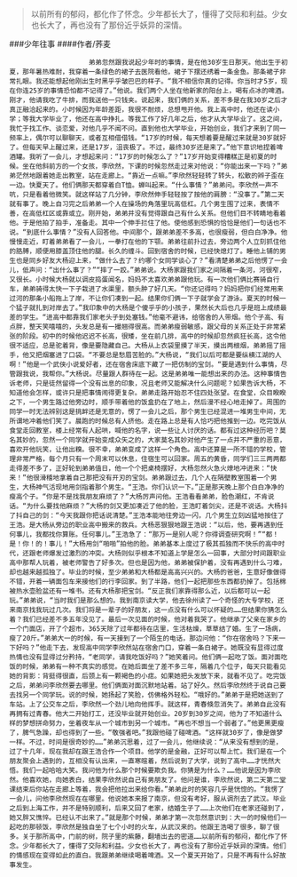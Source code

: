 > 以前所有的郁闷，都化作了怀念。少年都长大了，懂得了交际和利益。少女也长大了，再也没有了那份近乎妖异的深情。

###少年往事
####作者/荞麦

						弟弟忽然跟我说起少年时的事情，是在他30岁生日那天。他出生于初夏，那年暑热难耐，我穿着一条绿色的裙子去医院看他，裙子下摆还绣着一条金鱼。那条裙子非常扎眼。我还能想起他刚出生时黑乎乎皱巴巴的样子。“我不相信你真的记得。你当时才5岁，现在你连25岁的事情恐怕都不记得了。”他说。我们两个人坐在他新家的阳台上，喝有点冰的啤酒。刚才，他请我吃了牛排，而我送他一只钱夹。说起来，我们俩的关系，差不多是在我30岁之后才真正融洽起来的。小时候因为年龄差距，我很不耐烦，总想甩开他。我上高中时，他还在读小学；等我大学毕业了，他还在高中挣扎。等我工作了好几年之后，他才从大学毕业了。这之间，我忙于找工作、谈恋爱，对他几乎不闻不问。直到他也大学毕业，开始创业，我们才来到了同一频率上，偶尔可以聊聊天，或者互相借借钱。“17岁的时候，每天想着要是醒过来就是30岁就好了。但每天早上醒过来，还是17岁，沮丧极了。不过，最终30岁还是来了。”他下意识地捏着啤酒罐。我听了一会儿，才想起来问：“17岁的时候怎么了？”17岁开始变得糟糕正是初夏的时候。坐在他斜前方的一个女孩，李欣然，下课的时候忽然走过来对他说：“你能出来一下吗？”弟弟茫然地跟着她走出教室，站在走廊上。“靠近一点嘛。”李欣然轻轻转了转头，松散的辫子歪在一边。快夏天了。他们俩那天都穿着白T恤。蝉叫起来。“什么事情？”弟弟问。李欣然一声不吭，只是看着他微笑。就这样站了几分钟，李欣然伸手轻轻按了按他的肩膀：“没事了。”第二天就有事了。晚上自习完之后弟弟一个人在操场的角落里玩高低杠。几个男生围了过来，表情不善，在高低杠区或靠或立。刚开始，弟弟并没有觉得跟自己有什么关系。但他们目不转睛地看着他。于是他拍了拍手，准备走。其中一个伸手拦住了他。使他感到恐惧的恰恰是他们一句话也不说。“到底什么事情？”没有人回答他。中间那个，跟弟弟差不多高，也很瘦弱，但白白净净。他慢慢走近，盯着弟弟看了一会儿，一拳打在他的下颚。弟弟往前扑过去，旁边两个人立刻抓住他的胳膊，顺便用膝盖顶住他的腿。长久的缠斗。回到宿舍的时候，已经快熄灯了。睡他上铺的男生也是同乡好友大杨迎上来，“做什么去了？约哪个女同学谈心了？”看清楚弟弟之后他愣了一会儿，低声问：“出什么事了？”“摔了一跤。”弟弟说。大杨家跟我们家之间隔着一条河，河很窄，又很长。小时候大杨就以调皮捣蛋闻名，妈妈不太喜欢弟弟跟他玩。有一次他们俩比赛骑自行车，弟弟骑得太快一下子栽进了水渠里，额头肿了好几天。“你还记得吗？妈妈把你们经常用来过河的那条小船拖上了岸，不让你们凑到一起。结果你们俩一下子就学会了游泳。夏天的时候一个猛子就扎到对岸去了。”我印象中的大杨是个傻乎乎的小孩子，果然长大后也几乎是班上成绩最差的学生。“进高中都靠我们家老头子到处塞钱。”他毫不避讳，给宿舍的人带烟。他个子高、有点胖，整天笑嘻嘻的，头发总是有一撮翘得很高。而弟弟瘦弱敏感，跟父母的关系正处于非常紧张的阶段。初中的时候他迟迟不长高，很矮，坐在前几排，高中的时候却忽然疯狂长高，这令他很不适应，总是驼着背，像是要隐藏自己。大杨从上衣袋里摸了半天，摸出两根烟，弟弟摇了摇手，他又把烟塞进了口袋。“不要总是愁眉苦脸的。”大杨说，“我们以后可都是要纵横江湖的人啊！”他是一个武侠小说爱好者，还在宿舍床底下藏了一把仿制的宝剑。“要是遇到什么事情，尽管跟我说，我帮你。”大杨说。尽量跟人群待在一起。这是弟弟唯一能想出来的办法。这种事情告诉老师，只是徒然留得一个没有出息的印象，况且老师又能解决什么问题呢？如果告诉大杨，不知道他会怎样，或许只是把事情闹得更复杂。弟弟走路开始忍不住四处张望。在食堂，众目睽睽之下，一个男生路过他旁边时，顺手带着他的饭盒扔在了地上，然后漫不经心地走掉了。周围的同学一时无法辨别这是挑衅还是无意的，愣了一会儿之后，那个男生已经混进一堆男生中间，无所谓地冲着他们笑了。晨跑的时候总有人挤他。走在路上总是有人恰巧把他推到一边。吃完饭从食堂走回教室，楼上经常有人起哄，喊他的名字，说一些让人讨厌的话。都有过这种经历吧？莫名其妙的，忽然一个同学就开始变成众矢之的，大家莫名其妙对他产生了一点并不严重的恶意，喜欢开他玩笑，让他出糗。很不幸，弟弟变成了这样一个角色。高中还算是一所不错的学校，管理非常严格，每个月只有一个周末可以休息，住宿生可以回家。周五的黄昏，同学们三三两两都走得差不多了，正好轮到弟弟值日，他一个个把桌椅摆好，大杨忽然火急火燎地冲进来：“快来！”他很滑稽地拿着自己那把没有开刃的宝剑。弟弟跟过去，几个人在隔壁教室围着一个男生，大杨神气活现地用剑指着那个男生。“王浩。你们认识一下。”正是那天晚上那个白白净净的瘦高个子。“你是不是找我朋友麻烦了？”大杨厉声问他。王浩看看弟弟，脸色潮红，不肯说话。“为什么要找他麻烦？”大杨的剑又更加凑近了他的脸，王浩盯着剑尖，还是不说话。大杨抖了抖自己的剑：“今天我跟你把话说清楚。”王浩本能地往旁边一闪，几个男生立刻凶猛地按住了王浩。是大杨从旁边的职业高中搬来的救兵。大杨恶狠狠地跟王浩说：“以后，他，要再遇到任何事儿，我都找你算账。任何事儿。”王浩急了：“那万一是别人呢？你得调查研究啊！”“都！是！你！的！事儿！”大杨用剑“啪啪”拍他的脸。弟弟基本上度过了极其孤独而不快乐的高中时代，还跟老师爆发过激烈的冲突。大杨则似乎根本不知道上学是怎么一回事，大部分时间跟职业高中那帮人玩着，被老师警告了好多次。但也是因为他，弟弟被保护着，没有再遇到什么刁难，却也越来越孤独了。毕业的时候，至少弟弟和大杨都是高高兴兴的。大杨的爸爸，生意好像做得不错，开着一辆面包车来接他们的行李回家。到了半路，他们一起把那些东西都扔掉了。包括棉被热水壶脸盆还有一堆书。还有大杨那把宝剑。“反正我们家靠得那么近，以后都可以一起玩。”弟弟说，“当时我们是那么想的。我到南京读大学，他去徐州读了一个奇怪的大专学校，还来南京找我玩过几次。我们将是一辈子的好朋友，这一点没有什么可以怀疑的……但结果你猜怎么着？我们已经差不多五年没见了。最后一次见面的时候，他对着我哭了。他继承了父亲在家乡的一个门面店，开了个超市，365天除了过年都待在店里，生活枯燥，草草结了婚。生了一场病，瘦了20斤。”弟弟大一的时候，有一天接到了一个陌生的电话，那边问他：“你在宿舍吗？下来一下好吗？”他走下去，发现高中同学李欣然站在宿舍门口，穿着一条白裙子。她既没有显得过度热情也没有显得过分矜持，“老同学，请我吃饭好吗？”她笑着问。他们俩一起吃了饭。面对面吃饭的时候，弟弟有一种不真实的感觉。在她后面坐了差不多三年，隔着几个位子，每天只能看见她的背影：背挺得很直，后颈上有一颗褐色的小痣。如果她把头发放下来，就看不见了。吃完饭之后，弟弟问李欣然要去哪里。他们俩面对面沉默地站着。站了好久。然后李欣然终于说自己要去找另一个同学玩。说的时候，她扬起了笑脸，仿佛格外轻松。“哦好的。”弟弟于是把她送到了车站。上了公交车之后，李欣然一个劲儿地向他挥手。就这样，青春倏忽消失了。弟弟自此没有再拥有过青春。他大二开始打工，还没毕业就开始创业。20岁到30岁之间，他为了不知道什么样的梦想拼命努力，坐着夜车从一个城市到另一个城市。“再也不想当一个弱者了。”他更黑更瘦了，脾气急躁，却也得到了一些。“敬强者吧。”我跟他碰了碰啤酒。“这样就30岁了，像是做梦一样。不过，时间是很奇妙的……”弟弟沉思着，过了一会儿，他继续说：“从来没有想到的是，过了十几年，现在我却在跟王浩合作一个项目。他学的是金融，正好可以帮上忙。我们是在一个朋友聚会上遇到的，互相没有认出来，一直寒暄着，然后说到了大学，说到了高中……才恍然大悟。我们一起哈哈大笑。我问他为什么那个时候要欺负我。你猜是为什么？……他说是因为李欣然。他喜欢她，向她表白，结果李欣然说自己有男朋友了。他问是谁，李欣然说，第二天第二堂课结束后你站在走廊上等着，我会把他拉出来给你看。”弟弟此时的笑容几乎是恍惚的。“我愣了一会儿，问他李欣然现在在哪里。他说她本来报了南京，但没有考好，服从调剂去了武汉。毕业之后到上海工作，并不是特别顺利，后来又回了老家，结婚生子了……上次他们在老家还碰到了，她又胖又憔悴。已经认不出来了。”就是那个时候，弟弟才第一次忽然意识到：大一的时候他们一起吃的那顿饭，李欣然是独自坐了七个小时的火车，从武汉来的。他跟王浩喝了很多，聊了很多。关于那所高中，门前的树，院子里的紫藤，翻墙出去的密道……以前所有的郁闷，都化作了怀念。少年都长大了，懂得了交际和利益。少女也长大了，再也没有了那份近乎妖异的深情。他们的情感现在变得如此的直白。我跟弟弟继续喝着啤酒。又一个夏天开始了，只是不再有什么好故事发生。			  		